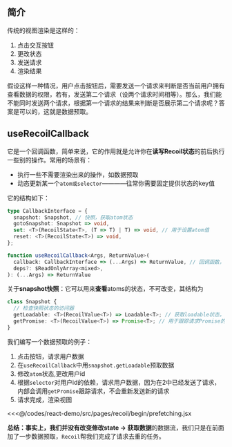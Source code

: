 ## 简介

传统的视图渲染是这样的：
1.  点击交互按钮
2.  更改状态
3.  发送请求
4.  渲染结果

假设这样一种情况，用户点击按钮后，需要发送一个请求来判断是否当前用户拥有查看数据的权限，若有，发送第二个请求（设两个请求时间相等）。那么，我们能不能同时发送两个请求，根据第一个请求的结果来判断是否展示第二个请求呢？答案是可以的，这就是数据预取。

## useRecoilCallback

它是一个回调函数，简单来说，它的作用就是允许你在**读写Recoil状态**的前后执行一些别的操作。常用的场景有：
-   执行一些不需要渲染出来的操作，如数据预取
-   动态更新某一个`atom或selector`————往常你需要固定提供状态的key值

它的结构如下：
```ts
type CallbackInterface = {
  snapshot: Snapshot, // 快照，获取atom状态
  gotoSnapshot: Snapshot => void,
  set: <T>(RecoilState<T>, (T => T) | T) => void, // 用于设置atom值
  reset: <T>(RecoilState<T>) => void,
};

function useRecoilCallback<Args, ReturnValue>(
  callback: CallbackInterface => (...Args) => ReturnValue, // 回调函数，在这里获取atom状态（快照），并执行一些操作
  deps?: $ReadOnlyArray<mixed>,
): (...Args) => ReturnValue
```

关于**snapshot快照**：它可以用来**查看**atoms的状态，不可改变，其结构为

```ts
class Snapshot {
  // 检查快照状态的访问器
  getLoadable: <T>(RecoilValue<T>) => Loadable<T>; // 获取loadable状态，可用于执行查询操作，用于数据预取
  getPromise: <T>(RecoilValue<T>) => Promise<T>; // 用于跟踪请求Promise的状态
}
```

我们编写一个数据预取的例子：
1.  点击按钮，请求用户数据
2.  在`useRecoilCallback`中用`snapshot.getLoadable`预取数据
3.  修改`atom`状态,更改用户id
4.  根据`selector`对用户id的依赖，请求用户数据，因为在2中已经发送了请求，内部会调用`getPromise`跟踪请求，不会重新发送新的请求
5.  请求完成，渲染视图

<<<@/codes/react-demo/src/pages/recoil/begin/prefetching.jsx

**总结：**事实上，我们并没有改变**修改state -> 获取数据**的数据流，我们只是在前面加了一步数据预取，`Recoil`帮我们完成了请求去重的任务。